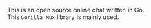 This is an open source online chat written in Go.</br>
This ```Gorilla Mux``` library is mainly used.</br>
